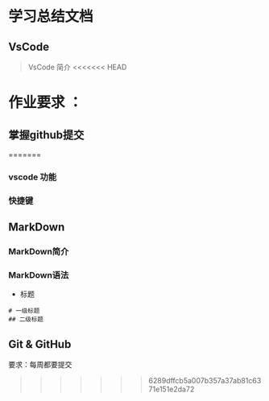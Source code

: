 # 学习总结文档
## VsCode 
>VsCode 简介
<<<<<<< HEAD






# 作业要求 ：
## 掌握github提交


=======
### vscode 功能
### 快捷键

## MarkDown
### MarkDown简介
### MarkDown语法

* 标题
```
# 一级标题
## 二级标题
```
## Git & GitHub

要求：每周都要提交
>>>>>>> 6289dffcb5a007b357a37ab81c6371e151e2da72
